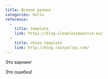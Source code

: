 ```yaml
---
title: Всякое разное
categories: hello
reference:
  -
    title: template
    link: https://blog.sleeplessbeastie.eu/
  -
    title: china template
    link: http://blog.rainyalley.com/
---
```


<div class="warn">
    <p>Это варнинг</p>
</div>

<div class="err">
    <p>Это ошибка!</p>
</div>